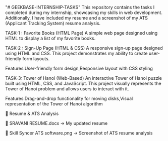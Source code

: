 "# GEEKBASE-INTERNSHIP-TASKS" 
This repository contains the tasks I completed during my internship, showcasing my skills in web development. Additionally, I have included my resume and a screenshot of my ATS (Applicant Tracking System) resume analysis.

TASK-1 : Favorite Books (HTML Page)
A simple web page designed using HTML to display a list of my favorite books.


TASK-2 : Sign-Up Page (HTML & CSS)
A responsive sign-up page designed using HTML and CSS. This project demonstrates my ability to create user-friendly form layouts.

 Features:User-friendly form design,Responsive layout with CSS styling


TASK-3: Tower of Hanoi (Web-Based)
An interactive Tower of Hanoi puzzle built using HTML, CSS, and JavaScript. This project visually represents the Tower of Hanoi problem and allows users to interact with it.

Features:Drag-and-drop functionality for moving disks,Visual representation of the Tower of Hanoi algorithm


📄 Resume & ATS Analysis

📌 SRAVANI RESUME.docx → My updated resume

📌 Skill Syncer ATS software.png → Screenshot of ATS resume analysis
